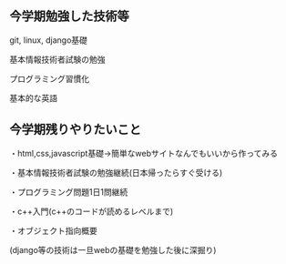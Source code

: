 ## 今学期勉強した技術等
git, linux, django基礎

基本情報技術者試験の勉強

プログラミング習慣化

基本的な英語
## 今学期残りやりたいこと
・html,css,javascript基礎→簡単なwebサイトなんでもいいから作ってみる

・基本情報技術者試験の勉強継続(日本帰ったらすぐ受ける)

・プログラミング問題1日1問継続

・c++入門(c++のコードが読めるレベルまで)

・オブジェクト指向概要

(django等の技術は一旦webの基礎を勉強した後に深掘り)

